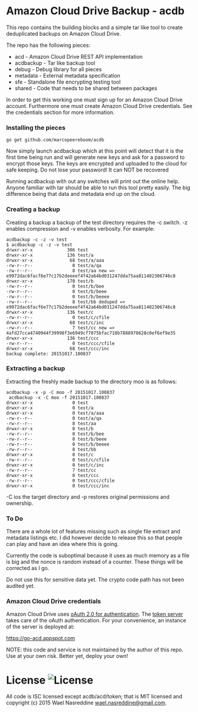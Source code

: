 # Amazon Cloud Drive Backup - acdb

This repo contains the building blocks and a simple tar like tool to create deduplicated backups on Amazon Cloud Drive.

The repo has the following pieces:
  - acd - Amazon Cloud Drive REST API implementation
  - acdbackup - Tar like backup tool
  - debug - Debug library for all pieces
  - metadata - External metadata specification
  - sfe - Standalone file encrypting testing tool
  - shared - Code that needs to be shared between packages

In order to get this working one must sign up for an Amazon Cloud Drive account.  Furthermore one must create Amazon Cloud Drive credentials.  See the credentials section for more information.

### Installing the pieces
```
go get github.com/marcopeereboom/acdb
```

Now simply launch acdbackup which at this point will detect that it is the first time being run and will generate new keys and ask for a password to encrypt those keys.  The keys are encrypted and uploaded to the cloud for safe keeping.  Do not lose your password!  It can NOT be recovered

Running acdbackup with out any switches will print out the online help.  Anyone familiar with tar should be able to run this tool pretty easily.  The big difference being that data and metadata end up on the cloud.

### Creating a backup

Creating a backup a backup of the test directory requires the -c switch.  -z enables compression and -v enables verbosity.
For example:
```
acdbackup -c -z -v test
$ acdbackup -c -z -v test
drwxr-xr-x             306 test
drwxr-xr-x             136 test/a
drwxr-xr-x              68 test/a/aaa
-rw-r--r--               0 test/a/qa
-rw-r--r--               8 test/aa new => e9972dac6facf6e77c17b2deeeef4f42a64bd031247dda75aa811402306746c8
drwxr-xr-x             170 test/b
-rw-r--r--               0 test/b/bee
-rw-r--r--               0 test/b/beee
-rw-r--r--               0 test/b/beeee
-rw-r--r--               8 test/bb deduped => e9972dac6facf6e77c17b2deeeef4f42a64bd031247dda75aa811402306746c8
drwxr-xr-x             136 test/c
-rw-r--r--               0 test/c/cfile
drwxr-xr-x              68 test/c/inc
-rw-r--r--               7 test/cc new => 4afd27cca4740944f39998f3e6949cf7075bfac718b7888978628c0ef6ef9e35
drwxr-xr-x             136 test/ccc
-rw-r--r--               0 test/ccc/cfile
drwxr-xr-x              68 test/ccc/inc
backup complete: 20151017.100837
```

### Extracting a backup

Extracting the freshly made backup to the directory moo is as follows:
```
acdbackup -x -p -C moo -f 20151017.100837
 acdbackup -x -C moo -f 20151017.100837
drwxr-xr-x               0 test
drwxr-xr-x               0 test/a
drwxr-xr-x               0 test/a/aaa
-rw-r--r--               0 test/a/qa
-rw-r--r--               8 test/aa
drwxr-xr-x               0 test/b
-rw-r--r--               0 test/b/bee
-rw-r--r--               0 test/b/beee
-rw-r--r--               0 test/b/beeee
-rw-r--r--               8 test/bb
drwxr-xr-x               0 test/c
-rw-r--r--               0 test/c/cfile
drwxr-xr-x               0 test/c/inc
-rw-r--r--               7 test/cc
drwxr-xr-x               0 test/ccc
-rw-r--r--               0 test/ccc/cfile
drwxr-xr-x               0 test/ccc/inc
```

-C ios the target directory and -p restores original permissions and ownership.

### To Do

There are a whole lot of features missing such as single file extract and metadata listings etc.  I did however decide to release this so that people can play and have an idea where this is going.

Currently the code is suboptimal because it uses as much memory as a file is big and the nonce is random instead of a counter. These things will be corrected as I go.

Do not use this for sensitive data yet.  The crypto code path has not been audited yet.

### Amazon Cloud Drive credentials

Amazon Cloud Drive uses
[oAuth 2.0 for authentication](https://developer.amazon.com/public/apis/experience/cloud-drive/content/restful-api-getting-started).
The [token server](https://github.com/go-acd/token-server) takes care of
the oAuth authentication. For your convenience, an instance of the
server is deployed at:

https://go-acd.appspot.com

NOTE: this code and service is not maintained by the author of this repo.  Use at your own risk.  Better yet, deploy your own!

# License ![License](https://img.shields.io/badge/license-ISC-blue.svg)
All code is ISC licensed except acdb/acd/token; that is MIT licensed and
copyright (c) 2015 Wael Nasreddine <wael.nasreddine@gmail.com>.

